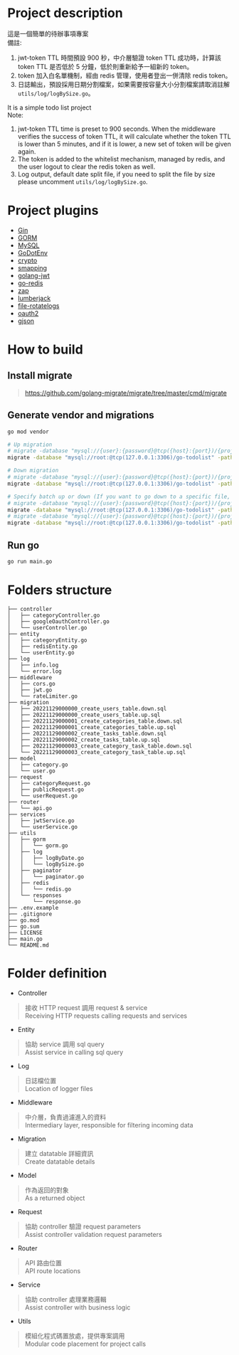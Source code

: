 # Project description
這是一個簡單的待辦事項專案 <br>
備註: <br>
1. jwt-token TTL 時間預設 900 秒，中介層驗證 token TTL 成功時，計算該 token TTL 是否低於 5 分鐘，低於則重新給予一組新的 token。
2. token 加入白名單機制，經由 redis 管理，使用者登出一併清除 redis token。
3. 日誌輸出，預設採用日期分割檔案，如果需要按容量大小分割檔案請取消註解 `utils/log/logBySize.go`。

It is a simple todo list project <br>
Note: <br>
1. jwt-token TTL time is preset to 900 seconds. When the middleware verifies the success of token TTL, it will calculate whether the token TTL is lower than 5 minutes, and if it is lower, a new set of token will be given again.
2. The token is added to the whitelist mechanism, managed by redis, and the user logout to clear the redis token as well.
3. Log output, default date split file, if you need to split the file by size please uncomment `utils/log/logBySize.go`.

# Project plugins
- [Gin](https://github.com/gin-gonic/gin)
- [GORM](https://github.com/go-gorm/gorm)
- [MySQL](https://github.com/go-gorm/mysql)
- [GoDotEnv](https://github.com/joho/godotenv)
- [crypto](https://pkg.go.dev/golang.org/x/crypto)
- [smapping](https://github.com/mashingan/smapping)
- [golang-jwt](https://github.com/golang-jwt/jwt)
- [go-redis](https://github.com/go-redis/redis)
- [zap](https://github.com/uber-go/zap)
- [lumberjack](https://github.com/natefinch/lumberjack)
- [file-rotatelogs](https://github.com/lestrrat-go/file-rotatelogs)
- [oauth2](https://github.com/golang/oauth2)
- [gjson](https://github.com/tidwall/gjson)

# How to build
## Install migrate
> https://github.com/golang-migrate/migrate/tree/master/cmd/migrate

## Generate vendor and migrations
```bash
go mod vendor

# Up migration
# migrate -database "mysql://{user}:{password}@tcp({host}:{port})/{project name}" -path ./migrations up
migrate -database "mysql://root:@tcp(127.0.0.1:3306)/go-todolist" -path ./migrations up

# Down migration
# migrate -database "mysql://{user}:{password}@tcp({host}:{port})/{project name}" -path ./migrations down
migrate -database "mysql://root:@tcp(127.0.0.1:3306)/go-todolist" -path ./migrations down

# Specify batch up or down (If you want to go down to a specific file, it is recommended to open a new folder)
# migrate -database "mysql://{user}:{password}@tcp({host}:{port})/{project name}" -path ./migrations up {number}
migrate -database "mysql://root:@tcp(127.0.0.1:3306)/go-todolist" -path ./migrations up 1
# migrate -database "mysql://{user}:{password}@tcp({host}:{port})/{project name}" -path ./migrations down {number}
migrate -database "mysql://root:@tcp(127.0.0.1:3306)/go-todolist" -path ./migrations down 1
```

## Run go
```bash
go run main.go
```

# Folders structure
```
├── controller
│   ├── categoryController.go
│   ├── googleOauthController.go
│   └── userController.go
├── entity
│   ├── categoryEntity.go
│   ├── redisEntity.go
│   └── userEntity.go
├── log
│   ├── info.log
│   └── error.log
├── middleware
│   ├── cors.go
│   ├── jwt.go
│   └── rateLimiter.go
├── migration
│   ├── 20221129000000_create_users_table.down.sql
│   ├── 20221129000000_create_users_table.up.sql
│   ├── 20221129000001_create_categories_table.down.sql
│   ├── 20221129000001_create_categories_table.up.sql
│   ├── 20221129000002_create_tasks_table.down.sql
│   ├── 20221129000002_create_tasks_table.up.sql
│   ├── 20221129000003_create_category_task_table.down.sql
│   └── 20221129000003_create_category_task_table.up.sql
├── model
│   ├── category.go
│   └── user.go
├── request
│   ├── categoryRequest.go
│   ├── publicRequest.go
│   └── userRequest.go
├── router
│   └── api.go
├── services
│   ├── jwtService.go
│   └── userService.go
├── utils
│   ├── gorm
│   │   └── gorm.go
│   ├── log
│   │   ├── logByDate.go
│   │   └── logBySize.go
│   ├── paginator
│   │   └── paginator.go
│   ├── redis
│   │   └── redis.go
│   └── responses
│       └── response.go
├── .env.example
├── .gitignore
├── go.mod
├── go.sum
├── LICENSE
├── main.go
└── README.md
```

# Folder definition
- Controller
> 接收 HTTP request 調用 request & service <br>
> Receiving HTTP requests calling requests and services

- Entity
> 協助 service 調用 sql query <br>
> Assist service in calling sql query

- Log
> 日誌檔位置 <br>
> Location of logger files

- Middleware
> 中介層，負責過濾進入的資料 <br>
> Intermediary layer, responsible for filtering incoming data

- Migration
> 建立 datatable 詳細資訊 <br>
> Create datatable details

- Model
> 作為返回的對象 <br>
> As a returned object

- Request
> 協助 controller 驗證 request parameters <br>
> Assist controller validation request parameters

- Router
> API 路由位置 <br>
> API route locations

- Service
> 協助 controller 處理業務邏輯 <br>
> Assist controller with business logic

- Utils
> 模組化程式碼置放處，提供專案調用 <br>
> Modular code placement for project calls
